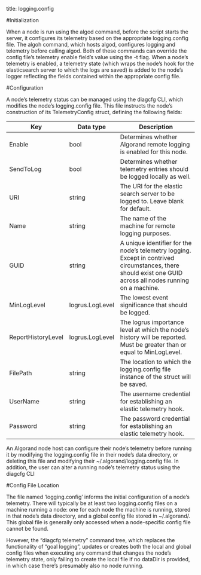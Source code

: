 title: logging.config

#Initialization

When a node is run using the algod command, before the script starts the server, it configures its telemetry based on the appropriate logging.config file. The algoh command, which hosts algod, configures logging and telemetry before calling algod. Both of these commands can override the config file’s telemetry enable field’s value using the -t flag.
When a node’s telemetry is enabled, a telemetry state (which wraps the node’s hook for the elasticsearch server to which the logs are saved) is added to the node’s logger reflecting the fields contained within the appropriate config file.

#Configuration

A node’s telemetry status can be managed using the diagcfg CLI, which modifies the node’s logging.config file. This file instructs the node’s construction of its TelemetryConfig struct, defining the following fields:

| Key | Data type | Description |
| --- | --------- | ----------- |
| Enable | bool | Determines whether Algorand remote logging is enabled for this node. |
| SendToLog | bool | Determines whether telemetry entries should be logged locally as well. |
| URI | string | The URI for the elastic search server to be logged to. Leave blank for default. |
| Name | string | The name of the machine for remote logging purposes. |
| GUID | string | A unique identifier for the node’s telemetry logging. Except in contrived circumstances, there should exist one GUID across all nodes running on a machine. |
| MinLogLevel | logrus.LogLevel | The lowest event significance that should be logged. |
| ReportHistoryLevel | logrus.LogLevel | The logrus importance level at which the node’s history will be reported. Must be greater than or equal to MinLogLevel. |
| FilePath | string | The location to which the logging.config file instance of the struct will be saved. |
| UserName | string | The username credential for establishing an elastic telemetry hook. |
| Password | string | The password credential for establishing an elastic telemetry hook. |

An Algorand node host can configure their node’s telemetry before running it by modifying the logging.config file in their node’s data directory, or deleting this file and modifying their ~/.algorand/logging.config file. In addition, the user can alter a running node’s telemetry status using the diagcfg CLI

#Config File Location

The file named ‘logging.config’ informs the initial configuration of a node’s telemetry. There will typically be at least two logging.config files on a machine running a node: one for each node the machine is running, stored in that node’s data directory, and a global config file stored in ~/.algorand/. This global file is generally only accessed when a node-specific config file cannot be found.

However, the “diagcfg telemetry” command tree, which replaces the functionality of “goal logging”, updates or creates both the local and global config files when executing any command that changes the node’s telemetry state, only failing to create the local file if no dataDir is provided, in which case there’s presumably also no node running.